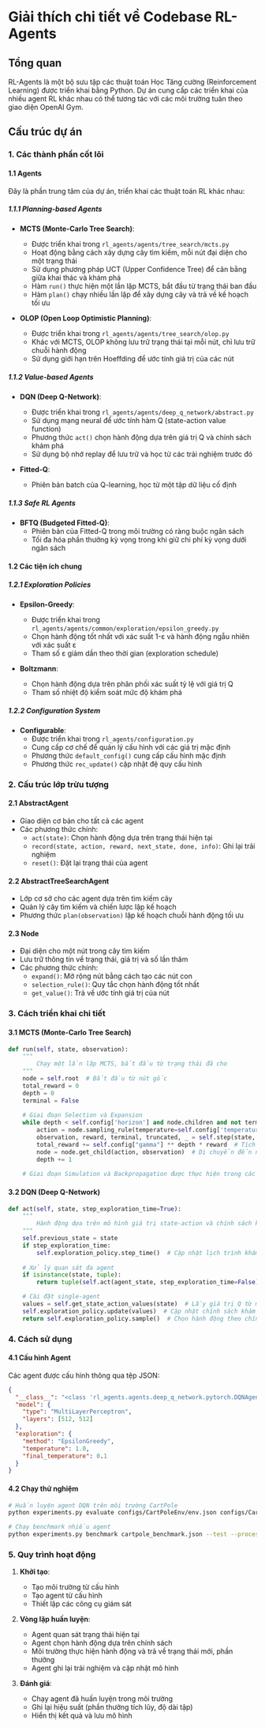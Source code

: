 # Giải thích chi tiết về Codebase RL-Agents

## Tổng quan
RL-Agents là một bộ sưu tập các thuật toán Học Tăng cường (Reinforcement Learning) được triển khai bằng Python. Dự án cung cấp các triển khai của nhiều agent RL khác nhau có thể tương tác với các môi trường tuân theo giao diện OpenAI Gym.

## Cấu trúc dự án

### 1. Các thành phần cốt lõi

#### 1.1 Agents
Đây là phần trung tâm của dự án, triển khai các thuật toán RL khác nhau:

##### 1.1.1 Planning-based Agents
- **MCTS (Monte-Carlo Tree Search)**: 
  - Được triển khai trong `rl_agents/agents/tree_search/mcts.py`
  - Hoạt động bằng cách xây dựng cây tìm kiếm, mỗi nút đại diện cho một trạng thái
  - Sử dụng phương pháp UCT (Upper Confidence Tree) để cân bằng giữa khai thác và khám phá
  - Hàm `run()` thực hiện một lần lặp MCTS, bắt đầu từ trạng thái ban đầu
  - Hàm `plan()` chạy nhiều lần lặp để xây dựng cây và trả về kế hoạch tối ưu

- **OLOP (Open Loop Optimistic Planning)**:
  - Được triển khai trong `rl_agents/agents/tree_search/olop.py`
  - Khác với MCTS, OLOP không lưu trữ trạng thái tại mỗi nút, chỉ lưu trữ chuỗi hành động
  - Sử dụng giới hạn trên Hoeffding để ước tính giá trị của các nút

##### 1.1.2 Value-based Agents
- **DQN (Deep Q-Network)**:
  - Được triển khai trong `rl_agents/agents/deep_q_network/abstract.py`
  - Sử dụng mạng neural để ước tính hàm Q (state-action value function)
  - Phương thức `act()` chọn hành động dựa trên giá trị Q và chính sách khám phá
  - Sử dụng bộ nhớ replay để lưu trữ và học từ các trải nghiệm trước đó

- **Fitted-Q**:
  - Phiên bản batch của Q-learning, học từ một tập dữ liệu cố định

##### 1.1.3 Safe RL Agents
- **BFTQ (Budgeted Fitted-Q)**:
  - Phiên bản của Fitted-Q trong môi trường có ràng buộc ngân sách
  - Tối đa hóa phần thưởng kỳ vọng trong khi giữ chi phí kỳ vọng dưới ngân sách

#### 1.2 Các tiện ích chung

##### 1.2.1 Exploration Policies
- **Epsilon-Greedy**:
  - Được triển khai trong `rl_agents/agents/common/exploration/epsilon_greedy.py`
  - Chọn hành động tốt nhất với xác suất 1-ε và hành động ngẫu nhiên với xác suất ε
  - Tham số ε giảm dần theo thời gian (exploration schedule)

- **Boltzmann**:
  - Chọn hành động dựa trên phân phối xác suất tỷ lệ với giá trị Q
  - Tham số nhiệt độ kiểm soát mức độ khám phá

##### 1.2.2 Configuration System
- **Configurable**:
  - Được triển khai trong `rl_agents/configuration.py`
  - Cung cấp cơ chế để quản lý cấu hình với các giá trị mặc định
  - Phương thức `default_config()` cung cấp cấu hình mặc định
  - Phương thức `rec_update()` cập nhật đệ quy cấu hình

### 2. Cấu trúc lớp trừu tượng

#### 2.1 AbstractAgent
- Giao diện cơ bản cho tất cả các agent
- Các phương thức chính:
  - `act(state)`: Chọn hành động dựa trên trạng thái hiện tại
  - `record(state, action, reward, next_state, done, info)`: Ghi lại trải nghiệm
  - `reset()`: Đặt lại trạng thái của agent

#### 2.2 AbstractTreeSearchAgent
- Lớp cơ sở cho các agent dựa trên tìm kiếm cây
- Quản lý cây tìm kiếm và chiến lược lập kế hoạch
- Phương thức `plan(observation)` lập kế hoạch chuỗi hành động tối ưu

#### 2.3 Node
- Đại diện cho một nút trong cây tìm kiếm
- Lưu trữ thông tin về trạng thái, giá trị và số lần thăm
- Các phương thức chính:
  - `expand()`: Mở rộng nút bằng cách tạo các nút con
  - `selection_rule()`: Quy tắc chọn hành động tốt nhất
  - `get_value()`: Trả về ước tính giá trị của nút

### 3. Cách triển khai chi tiết

#### 3.1 MCTS (Monte-Carlo Tree Search)
```python
def run(self, state, observation):
    """
        Chạy một lần lặp MCTS, bắt đầu từ trạng thái đã cho
    """
    node = self.root  # Bắt đầu từ nút gốc
    total_reward = 0
    depth = 0
    terminal = False
    
    # Giai đoạn Selection và Expansion
    while depth < self.config['horizon'] and node.children and not terminal:
        action = node.sampling_rule(temperature=self.config['temperature'])  # Chọn hành động theo UCT
        observation, reward, terminal, truncated, _ = self.step(state, action)  # Thực hiện hành động
        total_reward += self.config["gamma"] ** depth * reward  # Tích lũy phần thưởng
        node = node.get_child(action, observation)  # Di chuyển đến nút con
        depth += 1
    
    # Giai đoạn Simulation và Backpropagation được thực hiện trong các phương thức khác
```

#### 3.2 DQN (Deep Q-Network)
```python
def act(self, state, step_exploration_time=True):
    """
        Hành động dựa trên mô hình giá trị state-action và chính sách khám phá
    """
    self.previous_state = state
    if step_exploration_time:
        self.exploration_policy.step_time()  # Cập nhật lịch trình khám phá
    
    # Xử lý quan sát đa agent
    if isinstance(state, tuple):
        return tuple(self.act(agent_state, step_exploration_time=False) for agent_state in state)

    # Cài đặt single-agent
    values = self.get_state_action_values(state)  # Lấy giá trị Q từ mạng neural
    self.exploration_policy.update(values)  # Cập nhật chính sách khám phá
    return self.exploration_policy.sample()  # Chọn hành động theo chính sách khám phá
```

### 4. Cách sử dụng

#### 4.1 Cấu hình Agent
Các agent được cấu hình thông qua tệp JSON:
```json
{
  "__class__": "<class 'rl_agents.agents.deep_q_network.pytorch.DQNAgent'>",
  "model": {
    "type": "MultiLayerPerceptron",
    "layers": [512, 512]
  },
  "exploration": {
    "method": "EpsilonGreedy",
    "temperature": 1.0,
    "final_temperature": 0.1
  }
}
```

#### 4.2 Chạy thử nghiệm
```bash
# Huấn luyện agent DQN trên môi trường CartPole
python experiments.py evaluate configs/CartPoleEnv/env.json configs/CartPoleEnv/DQNAgent.json --train --episodes=200

# Chạy benchmark nhiều agent
python experiments.py benchmark cartpole_benchmark.json --test --processes=4
```

### 5. Quy trình hoạt động

1. **Khởi tạo**:
   - Tạo môi trường từ cấu hình
   - Tạo agent từ cấu hình
   - Thiết lập các công cụ giám sát

2. **Vòng lặp huấn luyện**:
   - Agent quan sát trạng thái hiện tại
   - Agent chọn hành động dựa trên chính sách
   - Môi trường thực hiện hành động và trả về trạng thái mới, phần thưởng
   - Agent ghi lại trải nghiệm và cập nhật mô hình

3. **Đánh giá**:
   - Chạy agent đã huấn luyện trong môi trường
   - Ghi lại hiệu suất (phần thưởng tích lũy, độ dài tập)
   - Hiển thị kết quả và lưu mô hình
```
